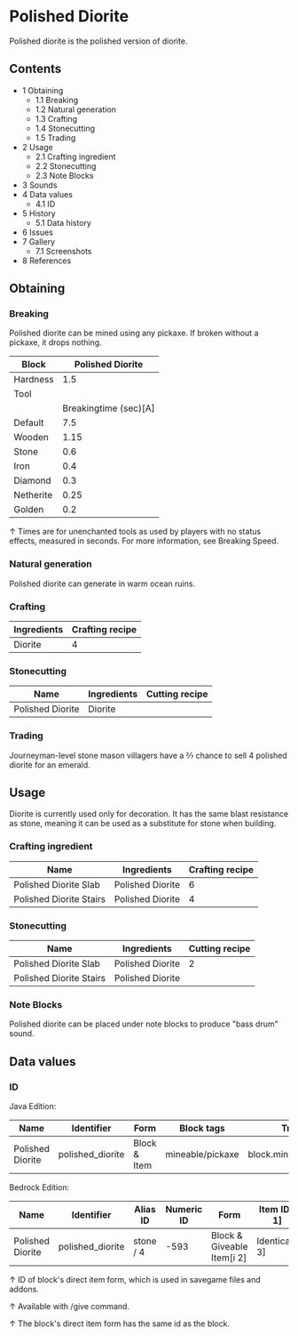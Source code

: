 # Polished Diorite
Polished diorite is the polished version of diorite.

## Contents
- 1 Obtaining
	- 1.1 Breaking
	- 1.2 Natural generation
	- 1.3 Crafting
	- 1.4 Stonecutting
	- 1.5 Trading
- 2 Usage
	- 2.1 Crafting ingredient
	- 2.2 Stonecutting
	- 2.3 Note Blocks
- 3 Sounds
- 4 Data values
	- 4.1 ID
- 5 History
	- 5.1 Data history
- 6 Issues
- 7 Gallery
	- 7.1 Screenshots
- 8 References

## Obtaining
### Breaking
Polished diorite can be mined using any pickaxe. If broken without a pickaxe, it drops nothing.

| Block     | Polished Diorite      |
|-----------|-----------------------|
| Hardness  | 1.5                   |
| Tool      |                       |
|           | Breakingtime (sec)[A] |
| Default   | 7.5                   |
| Wooden    | 1.15                  |
| Stone     | 0.6                   |
| Iron      | 0.4                   |
| Diamond   | 0.3                   |
| Netherite | 0.25                  |
| Golden    | 0.2                   |


↑ Times are for unenchanted tools as used by players with no status effects, measured in seconds. For more information, see Breaking Speed.


### Natural generation
Polished diorite can generate in warm ocean ruins.

### Crafting
| Ingredients | Crafting recipe |
|-------------|-----------------|
| Diorite     | 4               |

### Stonecutting
| Name             | Ingredients | Cutting recipe |
|------------------|-------------|----------------|
| Polished Diorite | Diorite     |                |

### Trading
Journeyman-level stone mason villagers have a 2⁄7 chance to sell 4 polished diorite for an emerald.

## Usage
Diorite is currently used only for decoration. It has the same blast resistance as stone, meaning it can be used as a substitute for stone when building.

### Crafting ingredient
| Name                    | Ingredients      | Crafting recipe |
|-------------------------|------------------|-----------------|
| Polished Diorite Slab   | Polished Diorite | 6               |
| Polished Diorite Stairs | Polished Diorite | 4               |

### Stonecutting
| Name                    | Ingredients      | Cutting recipe |
|-------------------------|------------------|----------------|
| Polished Diorite Slab   | Polished Diorite | 2              |
| Polished Diorite Stairs | Polished Diorite |                |

### Note Blocks
Polished diorite can be placed under note blocks to produce "bass drum" sound.

## Data values
### ID
Java Edition:

| Name             | Identifier       | Form         | Block tags       | Translation key                  |
|------------------|------------------|--------------|------------------|----------------------------------|
| Polished Diorite | polished_diorite | Block & Item | mineable/pickaxe | block.minecraft.polished_diorite |

Bedrock Edition:

| Name             | Identifier       | Alias ID  | Numeric ID | Form                       | Item ID[i 1]   | Translation key               |
|------------------|------------------|-----------|------------|----------------------------|----------------|-------------------------------|
| Polished Diorite | polished_diorite | stone / 4 | -593       | Block & Giveable Item[i 2] | Identical[i 3] | tile.stone.dioriteSmooth.name |


↑ ID of block's direct item form, which is used in savegame files and addons.

↑ Available with /give command.

↑ The block's direct item form has the same id as the block.




